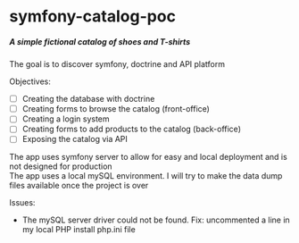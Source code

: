 # symfony-catalog-poc
##### A simple fictional catalog of shoes and T-shirts

The goal is to discover symfony, doctrine and API platform

Objectives:
- [ ] Creating the database with doctrine
- [ ] Creating forms to browse the catalog (front-office)
- [ ] Creating a login system
- [ ] Creating forms to add products to the catalog (back-office)
- [ ] Exposing the catalog via API
  
The app uses symfony server to allow for easy and local deployment and is not designed for production  
The app uses a local mySQL environment. I will try to make the data dump files available once the project is over

Issues:
- The mySQL server driver could not be found. Fix: uncommented a line in my local PHP install php.ini file
